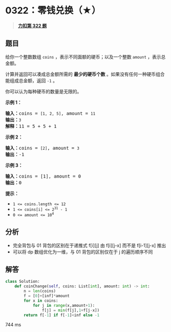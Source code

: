 # 0322：零钱兑换（★）


> <u>**[力扣第 322 题](https://leetcode.cn/problems/coin-change/)**</u>

## 题目

<p>给你一个整数数组 <code>coins</code> ，表示不同面额的硬币；以及一个整数 <code>amount</code> ，表示总金额。</p>

<p>计算并返回可以凑成总金额所需的 <strong>最少的硬币个数</strong> 。如果没有任何一种硬币组合能组成总金额，返回 <code>-1</code> 。</p>

<p>你可以认为每种硬币的数量是无限的。</p>



<p><strong>示例 1：</strong></p>

<pre>
<strong>输入：</strong>coins = <code>[1, 2, 5]</code>, amount = <code>11</code>
<strong>输出：</strong><code>3</code>
<strong>解释：</strong>11 = 5 + 5 + 1</pre>

<p><strong>示例 2：</strong></p>

<pre>
<strong>输入：</strong>coins = <code>[2]</code>, amount = <code>3</code>
<strong>输出：</strong>-1</pre>

<p><strong>示例 3：</strong></p>

<pre>
<strong>输入：</strong>coins = [1], amount = 0
<strong>输出：</strong>0
</pre>



<p><strong>提示：</strong></p>

<ul>
<li><code>1 &lt;= coins.length &lt;= 12</code></li>
<li><code>1 &lt;= coins[i] &lt;= 2<sup>31</sup> - 1</code></li>
<li><code>0 &lt;= amount &lt;= 10<sup>4</sup></code></li>
</ul>


## 分析

- 完全背包与 01 背包的区别在于递推式 f[i][j] 由 f[i][j-x] 而不是 f[i-1][j-x] 推出
- 可以将 dp 数组优化为一维，与 01 背包的区别仅在于 j 的遍历顺序不同

	
## 解答

```python
class Solution:
    def coinChange(self, coins: List[int], amount: int) -> int:
        n = len(coins)
        f = [0]+[inf]*amount
        for x in coins:
            for j in range(x,amount+1):
                f[j] = min(f[j],1+f[j-x])
        return f[-1] if f[-1]<inf else -1
```
744 ms
